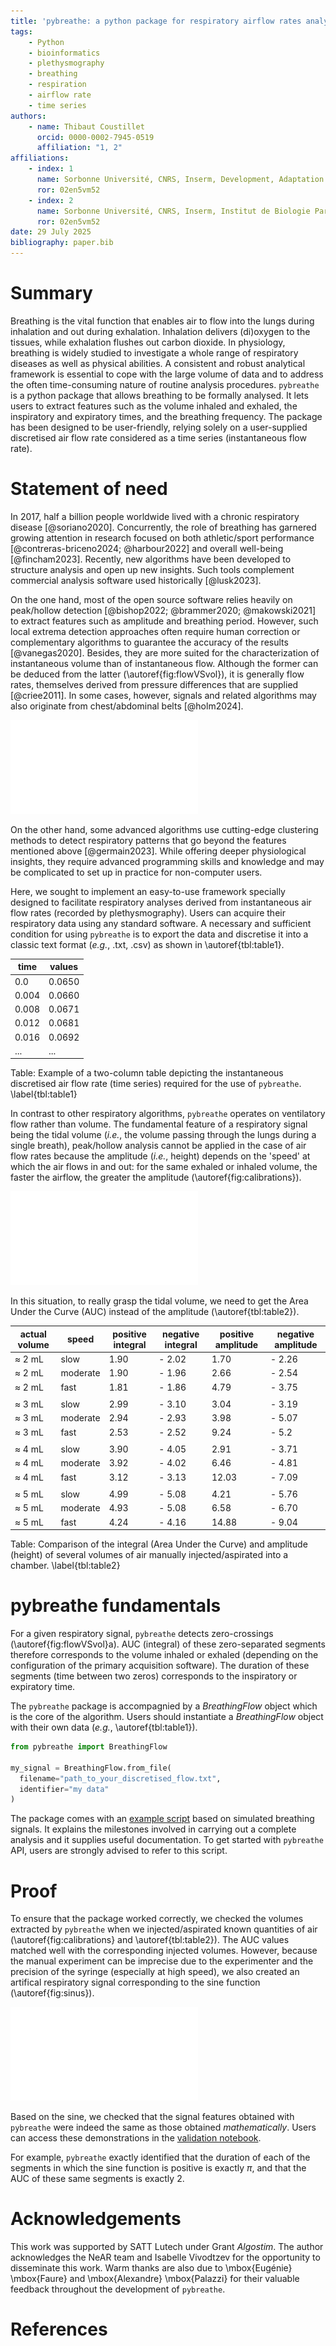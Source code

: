 ```yaml
---
title: 'pybreathe: a python package for respiratory airflow rates analysis'
tags:
    - Python
    - bioinformatics
    - plethysmography
    - breathing
    - respiration
    - airflow rate
    - time series
authors:
    - name: Thibaut Coustillet
      orcid: 0000-0002-7945-0519
      affiliation: "1, 2"
affiliations:
    - index: 1
      name: Sorbonne Université, CNRS, Inserm, Development, Adaptation and Ageing, Dev2A, F-75005 Paris, France
      ror: 02en5vm52
    - index: 2
      name: Sorbonne Université, CNRS, Inserm, Institut de Biologie Paris-Seine, IBPS, F-75005 Paris, France
      ror: 02en5vm52
date: 29 July 2025
bibliography: paper.bib
---
```


# Summary

Breathing is the vital function that enables air to flow into the lungs during inhalation and out during exhalation. Inhalation delivers (di)oxygen to the tissues, while exhalation flushes out carbon dioxide. In physiology, breathing is widely studied to investigate a whole range of respiratory diseases as well as physical abilities. A consistent and robust analytical framework is essential to cope with the large volume of data and to address the often time-consuming nature of routine analysis procedures. `pybreathe` is a python package that allows breathing to be formally analysed. It lets users to extract features such as the volume inhaled and exhaled, the inspiratory and expiratory times, and the breathing frequency. The package has been designed to be user-friendly, relying solely on a user-supplied discretised air flow rate considered as a time series (instantaneous flow rate).

# Statement of need

In 2017, half a billion people worldwide lived with a chronic respiratory disease [@soriano2020]. Concurrently, the role of breathing has garnered growing attention in research focused on both athletic/sport performance [@contreras-briceno2024; @harbour2022] and overall well-being [@fincham2023]. Recently, new algorithms have been developed to structure analysis and open up new insights. Such tools complement commercial analysis software used historically [@lusk2023].

On the one hand, most of the open source software relies heavily on peak/hollow detection [@bishop2022; @brammer2020; @makowski2021] to extract features such as amplitude and breathing period. However, such local extrema detection approaches often require human correction or complementary algorithms to guarantee the accuracy of the results [@vanegas2020]. Besides, they are more suited for the characterization of instantaneous volume than of instantaneous flow. Although the former can be deduced from the latter (\autoref{fig:flowVSvol}), it is generally flow rates, themselves derived from pressure differences that are supplied [@criee2011]. In some cases, however, signals and related algorithms may also originate from chest/abdominal belts [@holm2024].

![Relationship between instantaneous flow rate (a) and instantaneous volume (b). The volume is obtained by integrating the flow rate over time. Thus, when the flow rate is positive (inhalation; blue areas), the volume increases, whereas when the flow rate is negative (exhalation; yellow areas), the volume decreases. \label{fig:flowVSvol}](fig_flowVSvol.pdf)

On the other hand, some advanced algorithms use cutting-edge clustering methods to detect respiratory patterns that go beyond the features mentioned above [@germain2023]. While offering deeper physiological insights, they require advanced programming skills and knowledge and may be complicated to set up in practice for non-computer users.

Here, we sought to implement an easy-to-use framework specially designed to facilitate respiratory analyses derived from instantaneous air flow rates (recorded by plethysmography). Users can acquire their respiratory data using any standard software. A necessary and sufficient condition for using `pybreathe` is to export the data and discretise it into a classic text format (*e.g.*, .txt, .csv) as shown in \autoref{tbl:table1}.

| time   | values |
|--------|--------|
| 0.0    | 0.0650 |
| 0.004  | 0.0660 |
| 0.008  | 0.0671 |
| 0.012  | 0.0681 |
| 0.016  | 0.0692 |
| ...    | ...    |

Table: Example of a two-column table depicting the instantaneous discretised air flow rate (time series) required for the use of `pybreathe`. \label{tbl:table1}

In contrast to other respiratory algorithms, `pybreathe` operates on ventilatory flow rather than volume. The fundamental feature of a respiratory signal being the tidal volume (*i.e.*, the volume passing through the lungs during a single breath), peak/hollow analysis cannot be applied in the case of air flow rates because the amplitude (*i.e.*, height) depends on the 'speed' at which the air flows in and out: for the same exhaled or inhaled volume, the faster the airflow, the greater the amplitude (\autoref{fig:calibrations}).

![Manual injection (blue) and aspiration (purple) of different quantities of air into a chamber with a syringe at three different speeds. (a) 2 mL; (b) 3 mL; (c) 4 mL; (d) 5 mL. \label{fig:calibrations}](fig_calibrations.pdf)

In this situation, to really grasp the tidal volume, we need to get the Area Under the Curve (AUC) instead of the amplitude (\autoref{tbl:table2}).

| actual volume  | speed        | positive integral | negative integral | positive amplitude | negative amplitude |
|----------------|--------------|-------------------|-------------------|--------------------|--------------------|
| $\approx$ 2 mL | slow         | 1.90              | - 2.02            | 1.70               | - 2.26             |
| $\approx$ 2 mL | moderate     | 1.90              | - 1.96            | 2.66               | - 2.54             |
| $\approx$ 2 mL | fast         | 1.81              | - 1.86            | 4.79               | - 3.75             |
|                |              |                   |                   |                    |                    |
| $\approx$ 3 mL | slow         | 2.99              | - 3.10            | 3.04               | - 3.19             |
| $\approx$ 3 mL | moderate     | 2.94              | - 2.93            | 3.98               | - 5.07             |
| $\approx$ 3 mL | fast         | 2.53              | - 2.52            | 9.24               | - 5.2              |
|                |              |                   |                   |                    |                    |
| $\approx$ 4 mL | slow         | 3.90              | - 4.05            | 2.91               | - 3.71             |
| $\approx$ 4 mL | moderate     | 3.92              | - 4.02            | 6.46               | - 4.81             |
| $\approx$ 4 mL | fast         | 3.12              | - 3.13            | 12.03              | - 7.09             |
|                |              |                   |                   |                    |                    |
| $\approx$ 5 mL | slow         | 4.99              | - 5.08            | 4.21               | - 5.76             |
| $\approx$ 5 mL | moderate     | 4.93              | - 5.08            | 6.58               | - 6.70             |
| $\approx$ 5 mL | fast         | 4.24              | - 4.16            | 14.88              | - 9.04             |

Table: Comparison of the integral (Area Under the Curve) and amplitude (height) of several volumes of air manually injected/aspirated into a chamber. \label{tbl:table2}

# pybreathe fundamentals

For a given respiratory signal, `pybreathe` detects zero-crossings (\autoref{fig:flowVSvol}a). AUC (integral) of these zero-separated segments therefore corresponds to the volume inhaled or exhaled (depending on the configuration of the primary acquisition software). The duration of these segments (time between two zeros) corresponds to the inspiratory or expiratory time.

The `pybreathe` package is accompagnied by a *BreathingFlow* object which is the core of the algorithm. Users should instantiate a *BreathingFlow* object with their own data (*e.g.*, \autoref{tbl:table1}).

```python
from pybreathe import BreathingFlow

my_signal = BreathingFlow.from_file(
  filename="path_to_your_discretised_flow.txt", 
  identifier="my data"
)
```

The package comes with an [example script](https://github.com/tcoustillet/pybreathe/tree/main/examples) based on simulated breathing signals. It explains the milestones involved in carrying out a complete analysis and it supplies useful documentation. To get started with `pybreathe` API, users are strongly advised to refer to this script.

# Proof

To ensure that the package worked correctly, we checked the volumes extracted by `pybreathe` when we injected/aspirated known quantities of air (\autoref{fig:calibrations} and \autoref{tbl:table2}). The AUC values matched well with the corresponding injected volumes. However, because the manual experiment can be imprecise due to the experimenter and the precision of the syringe (especially at high speed), we also created an artifical respiratory signal corresponding to the sine function (\autoref{fig:sinus}). 

![Graph of the sine function on the interval $[0, 10\pi]$. \label{fig:sinus}](fig_sinus.pdf)

Based on the sine, we checked that the signal features obtained with `pybreathe` were indeed the same as those obtained *mathematically*. Users can access these demonstrations in the [validation notebook](https://github.com/tcoustillet/pybreathe/blob/main/examples/validation.ipynb).

For example, `pybreathe` exactly identified that the duration of each of the segments in which the sine function is positive is exactly $\pi$, and that the AUC of these same segments is exactly $2$.

# Acknowledgements

This work was supported by SATT Lutech under Grant *Algostim*. The author acknowledges the NeAR team and Isabelle Vivodtzev for the opportunity to disseminate this work. Warm thanks are also due to \mbox{Eugénie} \mbox{Faure} and \mbox{Alexandre} \mbox{Palazzi} for their valuable feedback throughout the development of `pybreathe`.

# References
